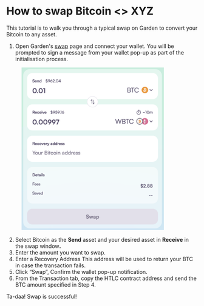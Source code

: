 # How to swap Bitcoin <> XYZ

This tutorial is to walk you through a typical swap on Garden to convert your Bitcoin to any asset.

1. Open Garden's [swap](https://app.garden.finance/swap/) page and connect your wallet. You will be prompted to sign a message from your wallet pop-up as part of the initialisation process.

<figure><img src="../.gitbook/assets/Screenshot 2024-11-29 at 12.26.02 PM.png" alt="" width="375"><figcaption></figcaption></figure>

2. Select Bitcoin as the **Send** asset and your desired asset in **Receive** in the swap windo&#x77;**.**
3. Enter the amount you want to swap.
4. Enter a Recovery Address This address will be used to return your BTC in case the transaction fails.
5. Click “Swap”, Confirm the wallet pop-up notification.
6. From the Transaction tab, copy the HTLC contract address and send the BTC amount specified in Step 4.

Ta-daa! Swap is successful!
